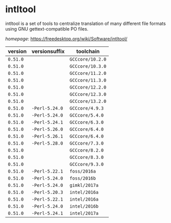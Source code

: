 # intltool

intltool is a set of tools to centralize translation of  many different file formats using GNU gettext-compatible PO files.

*homepage*: <https://freedesktop.org/wiki/Software/intltool/>

version | versionsuffix | toolchain
--------|---------------|----------
``0.51.0`` |  | ``GCCcore/10.2.0``
``0.51.0`` |  | ``GCCcore/10.3.0``
``0.51.0`` |  | ``GCCcore/11.2.0``
``0.51.0`` |  | ``GCCcore/11.3.0``
``0.51.0`` |  | ``GCCcore/12.2.0``
``0.51.0`` |  | ``GCCcore/12.3.0``
``0.51.0`` |  | ``GCCcore/13.2.0``
``0.51.0`` | ``-Perl-5.24.0`` | ``GCCcore/4.9.3``
``0.51.0`` | ``-Perl-5.24.0`` | ``GCCcore/5.4.0``
``0.51.0`` | ``-Perl-5.24.1`` | ``GCCcore/6.3.0``
``0.51.0`` | ``-Perl-5.26.0`` | ``GCCcore/6.4.0``
``0.51.0`` | ``-Perl-5.26.1`` | ``GCCcore/6.4.0``
``0.51.0`` | ``-Perl-5.28.0`` | ``GCCcore/7.3.0``
``0.51.0`` |  | ``GCCcore/8.2.0``
``0.51.0`` |  | ``GCCcore/8.3.0``
``0.51.0`` |  | ``GCCcore/9.3.0``
``0.51.0`` | ``-Perl-5.22.1`` | ``foss/2016a``
``0.51.0`` | ``-Perl-5.24.0`` | ``foss/2016b``
``0.51.0`` | ``-Perl-5.24.0`` | ``gimkl/2017a``
``0.51.0`` | ``-Perl-5.20.3`` | ``intel/2016a``
``0.51.0`` | ``-Perl-5.22.1`` | ``intel/2016a``
``0.51.0`` | ``-Perl-5.24.0`` | ``intel/2016b``
``0.51.0`` | ``-Perl-5.24.1`` | ``intel/2017a``
